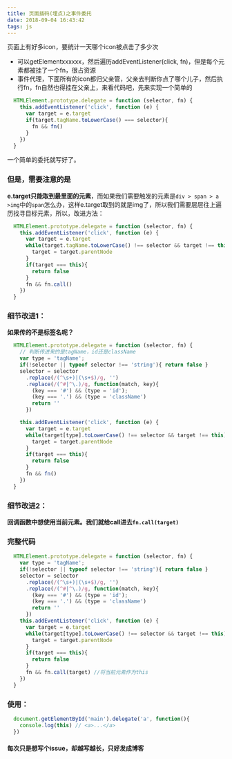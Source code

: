 ```yaml
---
title: 页面插码(埋点)之事件委托
date: 2018-09-04 16:43:42
tags: js
---
```

页面上有好多icon，要统计一天哪个icon被点击了多少次
+ 可以getElementxxxxxx，然后遍历addEventListener(click, fn)，但是每个元素都被挂了一个fn，很占资源
+ 事件代理，下面所有的icon都归父亲管，父亲去判断你点了哪个儿子，然后执行fn，fn自然也得挂在父亲上，来看代码吧，先来实现一个简单的
```javascript
  HTMLElement.prototype.delegate = function (selector, fn) {
    this.addEventListener('click', function (e) {
      var target = e.target
      if(target.tagName.toLowerCase() === selector){
        fn && fn()
      }
    })
  }
```
一个简单的委托就写好了。
### 但是，需要注意的是
**e.target只能取到最里面的元素**，而如果我们需要触发的元素是`div > span > a >img`中的`span`怎么办，这样e.target取到的就是img了，所以我们需要层层往上遍历找寻目标元素，所以，改进方法：
<!--more-->
```javascript
  HTMLElement.prototype.delegate = function (selector, fn) {
    this.addEventListener('click', function (e) {
      var target = e.target
      while(target.tagName.toLowerCase() !== selector && target !== this){
        target = target.parentNode
      }
      if(target === this){
        return false
      }
      fn && fn.call()
    })
  }
```
### 细节改进1：
**如果传的不是标签名呢？**
```javascript
  HTMLElement.prototype.delegate = function (selector, fn) {
    // 判断传进来的是tagName，id还是className
    var type = 'tagName';
    if(!selector || typeof selector !== 'string'){ return false }
    selector = selector
      .replace(/(^\s+)|(\s+$)/g, '')
      .replace(/(^#|^\.)/g, function(match, key){
        (key === '#') && (type = 'id');
        (key === '.') && (type = 'className')
        return ''
      })

    this.addEventListener('click', function (e) {
      var target = e.target
      while(target[type].toLowerCase() !== selector && target !== this){
        target = target.parentNode
      }
      if(target === this){
        return false
      }
      fn && fn()
    })
  }
```
### 细节改进2：
**回调函数中想使用当前元素。我们就给call进去`fn.call(target)`**
### 完整代码
```javascript
  HTMLElement.prototype.delegate = function (selector, fn) {
    var type = 'tagName';
    if(!selector || typeof selector !== 'string'){ return false }
    selector = selector
      .replace(/(^\s+)|(\s+$)/g, '')
      .replace(/(^#|^\.)/g, function(match, key){
        (key === '#') && (type = 'id');
        (key === '.') && (type = 'className')
        return ''
      })
    this.addEventListener('click', function (e) {
      var target = e.target
      while(target[type].toLowerCase() !== selector && target !== this){
        target = target.parentNode
      }
      if(target === this){
        return false
      }
      fn && fn.call(target) //将当前元素作为this
    })
  }
```
### 使用：
```javascript
  document.getElementById('main').delegate('a', function(){
    console.log(this) // <a>...</a>
  })
```
#### 每次只是想写个issue，却越写越长，只好发成博客
